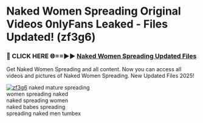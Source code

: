 # Naked Women Spreading Original Videos 0nlyFans Leaked - Files Updated! (zf3g6)

<h3>🔴 CLICK HERE 🌐==►► <a href="https://tinyurl.com/up5wt9bj" rel="nofollow">Naked Women Spreading Updated Files</a></h3>

Get Naked Women Spreading and all content. Now you can access all videos and pictures of Naked Women Spreading. New Updated Files 2025!

[![zf3g6](https://i.imgur.com/ABiUzMV.gif)](https://tinyurl.com/up5wt9bj)
naked mature spreading<br>
women spreading naked<br>
naked spreading women<br>
naked babes spreading<br>
spreading naked men tumbex